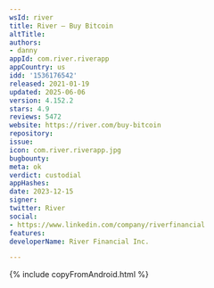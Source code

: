 ```yaml
---
wsId: river
title: River – Buy Bitcoin
altTitle: 
authors:
- danny
appId: com.river.riverapp
appCountry: us
idd: '1536176542'
released: 2021-01-19
updated: 2025-06-06
version: 4.152.2
stars: 4.9
reviews: 5472
website: https://river.com/buy-bitcoin
repository: 
issue: 
icon: com.river.riverapp.jpg
bugbounty: 
meta: ok
verdict: custodial
appHashes: 
date: 2023-12-15
signer: 
twitter: River
social:
- https://www.linkedin.com/company/riverfinancial
features: 
developerName: River Financial Inc.

---
```


{% include copyFromAndroid.html %}
